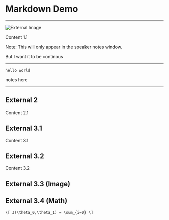 # Markdown Demo

---
![External Image](https://s3.amazonaws.com/static.slid.es/logo/v2/slides-symbol-512x512.png)

Content 1.1

Note: This will only appear in the speaker notes window.  

But I want it to be continous

---
```
hello world
```

notes here

---
## External 2

Content 2.1



## External 3.1

Content 3.1


## External 3.2

Content 3.2


## External 3.3 (Image)


## External 3.4 (Math)

`\[ J(\theta_0,\theta_1) = \sum_{i=0} \]`
